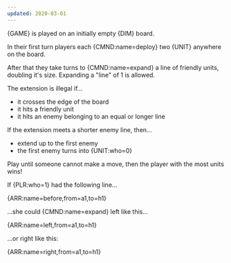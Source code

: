 ```yaml
---
updated: 2020-03-01
---
```


{GAME} is played on an initially empty {DIM} board.

In their first turn players each {CMND:name=deploy} two {UNIT} anywhere on the board.

After that they take turns to {CMND:name=expand} a line of friendly units, doubling it's size. Expanding a "line" of 1 is allowed.

The extension is illegal if...

- it crosses the edge of the board
- it hits a friendly unit
- it hits an enemy belonging to an equal or longer line

If the extension meets a shorter enemy line, then...

- extend up to the first enemy
- the first enemy turns into {UNIT:who=0}

Play until someone cannot make a move, then the player with the most units wins!

<div class="md-example">

If {PLR:who=1} had the following line...

{ARR:name=before,from=a1,to=h1}

...she could {CMND:name=expand} left like this...

{ARR:name=left,from=a1,to=h1}

...or right like this:

{ARR:name=right,from=a1,to=h1}

</div>

